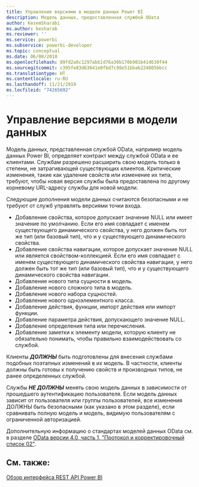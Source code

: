 ```yaml
---
title: Управление версиями в модели данных Power BI
description: Модель данных, предоставленная службой OData
author: KesemSharabi
ms.author: kesharab
ms.reviewer: ''
ms.service: powerbi
ms.subservice: powerbi-developer
ms.topic: conceptual
ms.date: 06/08/2018
ms.openlocfilehash: 89fd2a6c1297abb1d76a30b170b901b41d630f44
ms.sourcegitcommit: c395fe83d63641e0fbd7c98e51bbab224805bbcc
ms.translationtype: HT
ms.contentlocale: ru-RU
ms.lasthandoff: 11/21/2019
ms.locfileid: "74265692"
---
```

# <a name="data-model-versioning"></a>Управление версиями в модели данных

Модель данных, представленная службой OData, например модель данных Power BI, определяет контракт между службой OData и ее клиентами. Службам разрешено расширить свою модель только в степени, не затрагивающей существующих клиентов. Критические изменения, такие как удаление свойств или изменение их типа, требуют, чтобы новая версия службы была предоставлена по другому корневому URL-адресу службы для новой модели.  
  
Следующие дополнения модели данных считаются безопасными и не требуют от служб управлять версиями точки входа.  
  
* Добавление свойства, которое допускает значение NULL или имеет значение по умолчанию. Если его имя совпадает с именем существующего динамического свойства, у него должен быть тот же тип (или базовый тип), что и у существующего динамического свойства.  
* Добавление свойства навигации, которое допускает значение NULL или является свойством-коллекцией. Если его имя совпадает с именем существующего динамического свойства навигации, у него должен быть тот же тип (или базовый тип), что и у существующего динамического свойства навигации.  
* Добавление нового типа сущности в модель.  
* Добавление нового сложного типа в модель.  
* Добавление нового набора сущностей.  
* Добавление нового одноэлементного класса.  
* Добавление действия, функции, импорт действия или импорт функции.
* Добавление параметра действия, допускающего значение NULL.  
* Добавление определения типа или перечисления.  
* Добавление заметки к элементу модели, которую клиенту не обязательно понимать, чтобы правильно взаимодействовать со службой.  
  
Клиенты ***ДОЛЖНЫ*** быть подготовлены для внесения службами подобных поэтапных изменений в их модель. В частности, клиенты должны быть готовы к получению свойств и производных типов, не ранее определенных службой.  
  
Службы ***НЕ ДОЛЖНЫ*** менять свою модель данных в зависимости от прошедшего аутентификацию пользователя. Если модель данных зависит от пользователя или группы пользователей, все изменения ДОЛЖНЫ быть безопасными (как указано в этом разделе), если сравнивать полную модель и модель, видимую пользователям с ограниченной авторизацией.  
  
Дополнительную информацию о стандартах моделей данных OData см. в разделе [OData версии 4.0, часть 1, "Протокол и корректировочный список 02"](https://docs.oasis-open.org/odata/odata/v4.0/odata-v4.0-part1-protocol.html).  
  
## <a name="see-also"></a>См. также:
[Обзор интерфейса REST API Power BI](https://docs.microsoft.com/rest/api/power-bi/)  